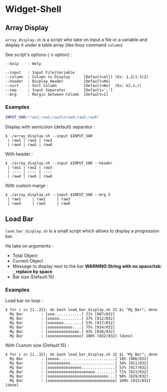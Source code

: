 # Widget-Shell

## Array Display

`array_display.sh` is a script who take on input a file or a variable and display it under a table array (like linux command `column`)

See script's options (`-h` option) :

```
--help    : Help

--input   : Input File|Variable
--column  : Column to Display      [Default=all] (Ex: 1,3|1-3|2)
--header  : Display Header         [Default=No]
--sort    : Sort Column            [Default=No]  (Ex: k2,n,r)
--sep     : Input Separator        [Default=';']
--mrg     : Margin between Column  [Default=1]
```

### Examples

```bash
INPUT_VAR="raw1;raw2;raw3\nraw4;raw5;raw6"
```

Display with semicolon (default) separator :

```
$ ./array_display.sh --input $INPUT_VAR
 | raw1 | raw2 | raw3
 | raw4 | raw5 | raw6
```

With header :

```
$ ./array_display.sh --input $INPUT_VAR --header
 | raw1 | raw2 | raw3
 | ---- | ---- | ----
 | raw4 | raw5 | raw6
```

With custom marge :

```
$ ./array_display.sh --input $INPUT_VAR --mrg 5
 | raw1     | raw2     | raw3
 | raw4     | raw5     | raw6
```


## Load Bar

`load_bar_display.sh` is a small script which allows to display a progression bar.

He take on arguments :
 * Total Object
 * Current Object
 * Message to display next to the bar **WARNING:String with no space/tab: `_` replace by space**
 * Bar size (Default:15)


### Examples

Load bar on loop :

```
$ for i in {1..32}; do bash load_bar_display.sh 32 $i "My_Bar"; done
  My Bar        : [ooo............] 21% [007/032]
  My Bar        : [ooooo..........] 37% [012/032]
  My Bar        : [ooooooo........] 53% [017/032]
  My Bar        : [ooooooooooo....] 75% [024/032]
  My Bar        : [oooooooooooooo.] 93% [030/032]
  My Bar        : [ooooooooooooooo] 100% [032/032] [done]
```

With Custom size (Default:15) :

```
$ for i in {1..32}; do bash load_bar_display.sh 32 $i "My_Bar"; done
  My Bar        : [ooooo.........................] 18% [006/032]
  My Bar        : [oooooooooo....................] 34% [011/032]
  My Bar        : [ooooooooooooooo...............] 53% [017/032]
  My Bar        : [ooooooooooooooooooooo.........] 71% [023/032]
  My Bar        : [ooooooooooooooooooooooooooo...] 90% [029/032]
  My Bar        : [oooooooooooooooooooooooooooooo] 100% [032/032] [done]
```
